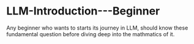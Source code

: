 # LLM-Introduction---Beginner
Any beginner who wants to starts its journey in LLM, should know these fundamental question before diving deep into the mathmatics of it.

